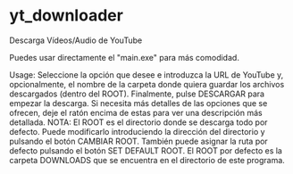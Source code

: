 # yt_downloader
Descarga Vídeos/Audio de YouTube

Puedes usar directamente el "main.exe" para más comodidad.

Usage:
Seleccione la opción que desee e introduzca la URL de YouTube y, opcionalmente, el nombre de la carpeta donde quiera guardar los archivos descargados (dentro del ROOT). Finalmente, pulse DESCARGAR para empezar la descarga.
Si necesita más detalles de las opciones que se ofrecen, deje el ratón encima de estas para ver una descripción más detallada.
NOTA: El ROOT es el directorio donde se descarga todo por defecto. Puede modificarlo introduciendo la dirección del directorio y pulsando el botón CAMBIAR ROOT. También puede asignar la ruta por defecto pulsando el botón SET DEFAULT ROOT. El ROOT por defecto es la carpeta DOWNLOADS que se encuentra en el directorio de este programa.